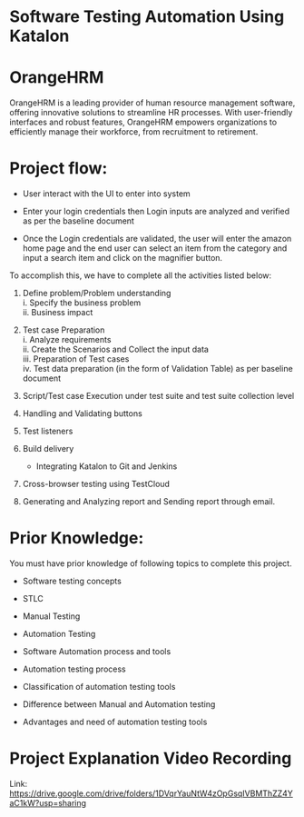 # Software Testing Automation Using Katalon


# OrangeHRM
OrangeHRM is a leading provider of human resource management software, offering innovative solutions to streamline HR processes. With user-friendly interfaces and robust features, OrangeHRM empowers organizations to efficiently manage their workforce, from recruitment to retirement.

# Project flow:

* User interact with the UI to enter into system

* Enter your login credentials then Login inputs are analyzed and verified as per the baseline document

* Once the Login credentials are validated, the user will enter the amazon home page and the end user can select an item from the category and input a search item and click on the magnifier button.

To accomplish this, we have to complete all the activities listed below:

1. Define problem/Problem understanding
   <br> <!-- This creates a line break -->
   i. Specify the business problem
   <br> <!-- This creates a line break -->
   ii. Business impact 
   <br> <!-- This creates a line break -->

2. Test case Preparation
   <br> <!-- This creates a line break -->
   i. Analyze requirements
   <br> <!-- This creates a line break -->
   ii. Create the Scenarios and Collect the input data
   <br> <!-- This creates a line break -->
   iii. Preparation of Test cases
   <br> <!-- This creates a line break -->
   iv. Test data preparation (in the form of Validation Table) as per baseline document
   <br> <!-- This creates a line break -->

3. Script/Test case Execution under test suite and test suite collection level 
   <br> <!-- This creates a line break -->

4. Handling and Validating buttons
   <br> <!-- This creates a line break -->

5. Test listeners
   <br> <!-- This creates a line break -->

6. Build delivery
   <br> <!-- This creates a line break -->
   - Integrating Katalon to Git and Jenkins
   <br> <!-- This creates a line break -->

7. Cross-browser testing using TestCloud
   <br> <!-- This creates a line break -->

8. Generating and Analyzing report and Sending report through email.
   <br> <!-- This creates a line break -->


# Prior Knowledge:

 You must  have prior knowledge of following topics to complete this project.

* Software testing concepts

* STLC	

* Manual Testing

* Automation Testing

* Software Automation process and tools 

* Automation testing process

* Classification of  automation testing tools

* Difference between Manual and Automation testing

* Advantages and need of automation testing tools

# Project Explanation Video Recording 
Link:
https://drive.google.com/drive/folders/1DVqrYauNtW4zOpGsqIVBMThZZ4YaC1kW?usp=sharing
